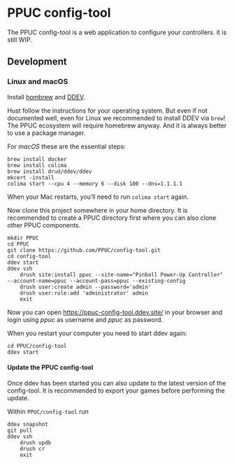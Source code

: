 # PPUC config-tool

The PPUC config-tool is a web application to configure your controllers. it is
still WIP.

## Development

### Linux and macOS

Install [hombrew](https://brew.sh/) and
[DDEV](https://ddev.readthedocs.io/en/stable/).

Hust follow the instructions for your operating system. But even if not
documented well, even for Linux we recommended to install DDEV via `brew`!
The PPUC ecosystem will require homebrew anyway. And it is always better to use
a package manager.

For _macOS_ these are the essential steps:
```shell
brew install docker
brew install colima
brew install drud/ddev/ddev
mkcert -install
colima start --cpu 4 --memory 6 --disk 100 --dns=1.1.1.1
```
When your Mac restarts, you’ll need to run `colima start` again.

Now clone this project somewhere in your home directory.
It is recommended to create a PPUC directory first where you can also clone
other PPUC components.
```shell
mkdir PPUC
cd PPUC
git clone https://github.com/PPUC/config-tool.git
cd config-tool
ddev start
ddev ssh
    drush site:install ppuc --site-name="Pinball Power-Up Controller" --account-name=ppuc --account-pass=ppuc --existing-config
    drush user:create admin --password='admin'
    drush user:role:add 'administrator' admin
    exit
```

Now you can open https://ppuc-config-tool.ddev.site/ in your browser and login
using _ppuc_ as username and _ppuc_ as password.

When you restart your computer you need to start ddev again:
```shell
cd PPUC/config-tool
ddev start
```

#### Update the PPUC config-tool
Once ddev has been started you can also update to the latest version of the
config-tool. It is recommended to export your games before performing the
update.

Within `PPUC/config-tool` run
```shell
ddev snapshot
git pull
ddev ssh
    drush updb
    drush cr
    exit
```
